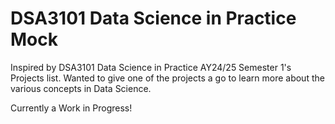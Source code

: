 # DSA3101 Data Science in Practice Mock

Inspired by DSA3101 Data Science in Practice AY24/25 Semester 1's Projects list. 
Wanted to give one of the projects a go to learn more about the various concepts in Data Science.

Currently a Work in Progress!
